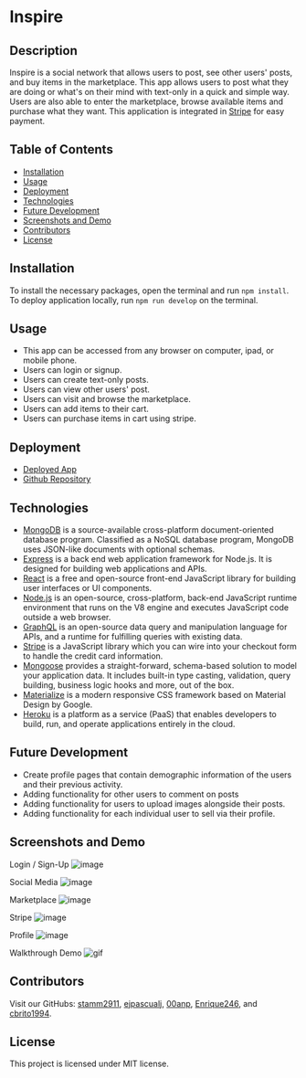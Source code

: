 # Inspire
## Description
Inspire is a social network that allows users to post, see other users' posts, and buy items in the marketplace. This app allows users to post what they are doing or what's on their mind with text-only in a quick and simple way. Users are also able to enter the marketplace, browse available items and purchase what they want. This application is integrated in [Stripe](https://stripe.com/) for easy payment.
## Table of Contents
- [Installation](#installation)
- [Usage](#usage)
- [Deployment](#deployment)
- [Technologies](#technologies)
- [Future Development](#future-development)
- [Screenshots and Demo](#screenshots-and-demo)
- [Contributors](#contributors)
- [License](#license)
   
## Installation
To install the necessary packages, open the terminal and run `npm install`. To deploy application locally, run `npm run develop` on the terminal.
## Usage  
* This app can be accessed from any browser on computer, ipad, or mobile phone.
* Users can login or signup.
* Users can create text-only posts.
* Users can view other users' post.
* Users can visit and browse the marketplace.
* Users can add items to their cart.
* Users can purchase items in cart using stripe.
## Deployment
<!-- Agregar heroku -->
* [Deployed App](https://quiet-cliffs-65370.herokuapp.com/)
* [Github Repository](https://github.com/stamm2911/Inspire)

## Technologies
* [MongoDB](https://www.mongodb.com/) is a source-available cross-platform document-oriented database program. Classified as a NoSQL database program, MongoDB uses JSON-like documents with optional schemas.
* [Express](https://expressjs.com/)  is a back end web application framework for Node.js. It is designed for building web applications and APIs.
* [React](https://reactjs.org/) is a free and open-source front-end JavaScript library for building user interfaces or UI components.
* [Node.js](https://nodejs.org/) is an open-source, cross-platform, back-end JavaScript runtime environment that runs on the V8 engine and executes JavaScript code outside a web browser.
* [GraphQL](https://graphql.org/) is an open-source data query and manipulation language for APIs, and a runtime for fulfilling queries with existing data.
* [Stripe](https://stripe.com/) is a JavaScript library which you can wire into your checkout form to handle the credit card information.
* [Mongoose](https://mongoosejs.com/) provides a straight-forward, schema-based solution to model your application data. It includes built-in type casting, validation, query building, business logic hooks and more, out of the box.
* [Materialize](https://materializecss.com/) is a modern responsive CSS framework based on Material Design by Google.
* [Heroku](https://www.heroku.com/) is a platform as a service (PaaS) that enables developers to build, run, and operate applications entirely in the cloud.

## Future Development
* Create profile pages that contain demographic information of the users and their previous activity.
* Adding functionality for other users to comment on posts
* Adding functionality for users to upload images alongside their posts.
* Adding functionality for each individual user to sell via their profile.

## Screenshots and Demo
Login / Sign-Up
![image](./assets/login.jpg)

Social Media
![image](./assets/main.jpg)

Marketplace
![image](./assets/marketplace.jpg)

Stripe
![image](./assets/stripe.jpg)

Profile
![image](./assets/Profile.jpg)

Walkthrough Demo
![gif](./assets/demo.gif)


## Contributors
Visit our GitHubs: [stamm2911](https://github.com/stamm2911), [ejpascualj](https://github.com/ejpascualj), [00anp](https://github.com/00anp), [Enrique246](https://github.com/Enrique246), and [cbrito1994](https://github.com/cbrito1994).

## License
This project is licensed under MIT license.